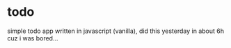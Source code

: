 # todo
 simple todo app written in javascript (vanilla), did this yesterday in about 6h cuz i was bored...
